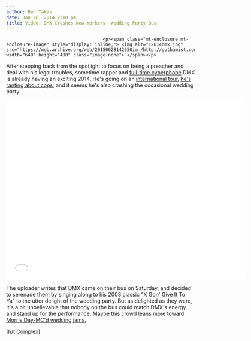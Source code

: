 ```yaml
---
author: Ben Yakas
date: Jan 26, 2014 2:10 pm
title: Video: DMX Crashes New Yorkers' Wedding Party Bus
---
```


	
										<p><span class="mt-enclosure mt-enclosure-image" style="display: inline;"> <img alt="12614dmx.jpg" src="https://web.archive.org/web/20150628142650im_/http://gothamist.com/attachments/byakas/12614dmx.jpg" width="640" height="480" class="image-none"> </span></p>

<p>After stepping back from the spotlight to focus on being a preacher and deal with his legal troubles, sometime rapper and <a href="https://web.archive.org/web/20150628142650/http://gothamist.com/2012/09/20/watch_computer-hating_dmx_question.php">full-time cyberphobe</a> DMX is already having an exciting 2014. He&apos;s going on an <a href="https://web.archive.org/web/20150628142650/http://www.sohh.com/2014/01/dmx_packs_his_bags_ready_to_unleash_his.html">international tour</a>, <a href="https://web.archive.org/web/20150628142650/http://www.tmz.com/2014/01/09/dmx-anti-police-cop-suck-rant-video/">he&apos;s ranting about cops</a>, and it seems he&apos;s also crashing the occasional wedding party. </p>

<p><iframe width="640" height="480" src="//web.archive.org/web/20150628142650if_/http://www.youtube.com/embed/ouZufLmpYfA" frameborder="0" allowfullscreen></iframe></p>

<p>The uploader writes that DMX came on their bus on Saturday, and decided to serenade them by singing along to his 2003 classic &quot;X Gon&apos; Give It To Ya&quot; to the utter delight of the wedding party. But as delighted as they were, it&apos;s a bit unbelievable that nobody on the bus could match DMX&apos;s energy and stand up for the performance. Maybe this crowd leans more toward <a href="https://web.archive.org/web/20150628142650/http://theinclusive.net/article.php?id=46">Morris Day-MC&apos;d wedding jams.</a></p>

<p>[<a href="https://web.archive.org/web/20150628142650/http://www.complex.com/music/2014/01/dmx-crashes-a-wedding-party">h/t Complex</a>]</p>					
										
									
				